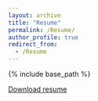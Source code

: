 ```yaml
---
layout: archive
title: "Resume"
permalink: /Resume/
author_profile: true
redirect_from:
  - /Resume
---
```


{% include base_path %}

[Download resume](http://academicpages.github.io/files/resume_WangLu_Uni.pdf)
